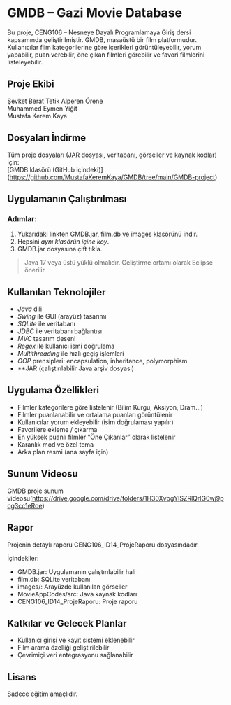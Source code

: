 # GMDB – Gazi Movie Database 

Bu proje, CENG106 – Nesneye Dayalı Programlamaya Giriş dersi kapsamında geliştirilmiştir. GMDB, masaüstü bir film platformudur. Kullanıcılar film kategorilerine göre içerikleri görüntüleyebilir, yorum yapabilir, puan verebilir, öne çıkan filmleri görebilir ve favori filmlerini listeleyebilir.

##  Proje Ekibi

Şevket Berat Tetik 
Alperen Örene       
Muhammed Eymen Yiğit  
Mustafa Kerem Kaya  


##  Dosyaları İndirme

Tüm proje dosyaları (JAR dosyası, veritabanı, görseller ve kaynak kodlar) için:  
 [GMDB klasörü (GitHub içindeki)]
(https://github.com/MustafaKeremKaya/GMDB/tree/main/GMDB-project)

##  Uygulamanın Çalıştırılması

### Adımlar:
1. Yukarıdaki linkten GMDB.jar, film.db ve images klasörünü indir.
2. Hepsini *aynı klasörün içine koy*.
3. GMDB.jar dosyasına çift tıkla.

> Java 17 veya üstü yüklü olmalıdır. Geliştirme ortamı olarak Eclipse önerilir.

##  Kullanılan Teknolojiler

- *Java* dili
- *Swing* ile GUI (arayüz) tasarımı
- *SQLite* ile veritabanı
- *JDBC* ile veritabanı bağlantısı
- *MVC* tasarım deseni
- *Regex* ile kullanıcı ismi doğrulama
- *Multithreading* ile hızlı geçiş işlemleri
- *OOP* prensipleri: encapsulation, inheritance, polymorphism
- **JAR (çalıştırılabilir Java arşiv dosyası)

##  Uygulama Özellikleri

-  Filmler kategorilere göre listelenir (Bilim Kurgu, Aksiyon, Dram...)
-  Filmler puanlanabilir ve ortalama puanları görüntülenir
-  Kullanıcılar yorum ekleyebilir (isim doğrulaması yapılır)
-  Favorilere ekleme / çıkarma
-  En yüksek puanlı filmler “Öne Çıkanlar” olarak listelenir
-  Karanlık mod ve özel tema
-  Arka plan resmi (ana sayfa için)

##  Sunum Videosu

GMDB proje sunum videosu(https://drive.google.com/drive/folders/1H30XvbgYlSZRlQrlG0wj9pcg3cc1eRde)

##  Rapor

Projenin detaylı raporu CENG106_ID14_ProjeRaporu dosyasındadır.

İçindekiler:
- GMDB.jar: Uygulamanın çalıştırılabilir hali
- film.db: SQLite veritabanı
- images/: Arayüzde kullanılan görseller
- MovieAppCodes/src: Java kaynak kodları
- CENG106_ID14_ProjeRaporu: Proje raporu

##  Katkılar ve Gelecek Planlar

- Kullanıcı girişi ve kayıt sistemi eklenebilir
- Film arama özelliği geliştirilebilir
- Çevrimiçi veri entegrasyonu sağlanabilir

##  Lisans

Sadece eğitim amaçlıdır.
